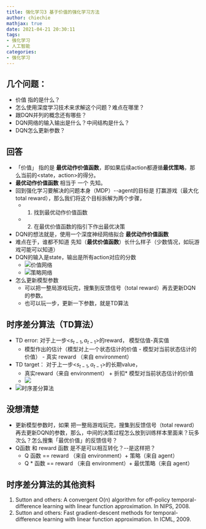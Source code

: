 ```yaml
---
title: 强化学习3 基于价值的强化学习方法
author: chiechie
mathjax: true
date: 2021-04-21 20:30:11
tags:
- 强化学习
- 人工智能
categories:
- 强化学习
---
```



## 几个问题：

- 价值 指的是什么？
- 怎么使用深度学习技术来求解这个问题？难点在哪里？
- 跟DQN并列的概念还有哪些？
- DQN网络的输入输出是什么？中间结构是什么？
- DQN怎么更新参数？

## 回答

- 「价值」 指的是 **最优动作价值函数**，即如果后续action都遵循**最优策略**，那么当前的<state，action>的得分。
- **最优动作价值函数** 相当于 一个 先知。
- 回到强化学习要解决的问题本身（MDP）--agent的目标是 打赢游戏（最大化total reward），那么我们将这个目标拆解为两个步骤，
    - 1. 找到最优动作价值函数
    - 2. 在最优价值函数的指引下作出最优决策
- DQN的想法就是，使用一个深度神经网络拟合 **最优动作价值函数**
- 难点在于，谁都不知道 先知（**最优价值函数**）长什么样子（少数情况，如玩游戏可能可以知道）
- DQN的输入是state，输出是所有action对应的分数
    - ![价值网络](https://firebasestorage.googleapis.com/v0/b/firescript-577a2.appspot.com/o/imgs%2Fapp%2Frf_learning%2FfsQADMgSRa.png?alt=media&token=18bf844e-aa59-4016-85d6-8cdfc801a9ce)
    - ![策略网络](https://firebasestorage.googleapis.com/v0/b/firescript-577a2.appspot.com/o/imgs%2Fapp%2Frf_learning%2FGqFFfS975r.png?alt=media&token=71ba382a-432c-4c00-8759-692d84c03f3d)
- 怎么更新模型参数
    - 可以把一整局游戏玩完，搜集到反馈信号（total reward）再去更新DQN的参数。
    - 也可以玩一步，更新一下参数，就是TD算法

## 时序差分算法（TD算法）

- TD error:  对于上一步<$s_{t-1}, a_{t-1}$>的reward， 模型估值-真实值
    - 模型作出的估计（模型对上一个状态估计的价值 - 模型对当前状态估计的价值） -  真实 reward （来自 environment）
- TD target： 对于上一步<$s_{t-1}, a_{t-1}$>的长期value，
    - 真实reward（来自 environment） + 折扣* 模型对当前状态估计的价值
    - ![](https://firebasestorage.googleapis.com/v0/b/firescript-577a2.appspot.com/o/imgs%2Fapp%2Frf_learning%2FROMmZ-LTGx.png?alt=media&token=dae7cba7-84e1-4e7f-8638-60eaa2b1c166)
- ![时序差分算法](https://firebasestorage.googleapis.com/v0/b/firescript-577a2.appspot.com/o/imgs%2Fapp%2Frf_learning%2FEuWKISitjj.png?alt=media&token=0427aa38-bad9-46f3-98bd-a1eb051df5cd)

## 没想清楚

- 更新模型参数时，如果 把一整局游戏玩完，搜集到反馈信号（total reward）再去更新DQN的参数，那么，中间的决策过程怎么放到训练样本里面来？玩多次么？怎么搜集「最优价值」的反馈信号？
- Q函数 和 reward 函数 是不是可以相互转化？--是这样把？
    - Q 函数  ==  reward （来自 environment）+ 策略（来自 agent）
    - Q * 函数 == reward （来自 environment）+ 最优策略（来自 agent）


## 时序差分算法的其他资料
1. Sutton and others: A convergent O(n) algorithm for off-policy temporal-difference learning with linear function approximation. In NIPS, 2008.
2. Sutton and others: Fast gradient-descent methods for temporal-difference learning with linear function approximation. In ICML, 2009.

